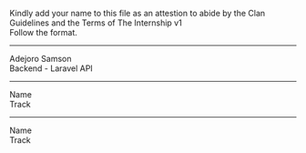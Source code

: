 Kindly add your name to this file as an attestion to abide by the Clan Guidelines and the Terms of The Internship v1
<br/> Follow the format.<br/> 
___
Adejoro Samson <br/>
Backend - Laravel API
___
Name <br/>
Track
___
Name <br/>
Track

